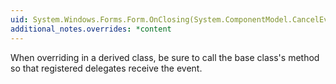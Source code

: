 ```yaml
---
uid: System.Windows.Forms.Form.OnClosing(System.ComponentModel.CancelEventArgs)
additional_notes.overrides: *content
---
```


<p>When overriding <xref href="System.Windows.Forms.Form.OnClosing(System.ComponentModel.CancelEventArgs)"></xref> in a derived class, be sure to call the base class's <xref href="System.Windows.Forms.Form.OnClosing(System.ComponentModel.CancelEventArgs)"></xref> method so that registered delegates receive the event.</p>


